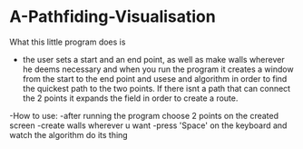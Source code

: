 # A-Pathfiding-Visualisation

What this little program does is
- the user sets a start and an end point, as well as make walls wherever he deems necessary and when you run the program it creates a window from the start to the end point and usese and algorithm in order to find the quickest path to the two points. If there isnt a path that can connect the 2 points it expands the field in order to create a route.

-How to use:
-after running the program choose 2 points on the created screen 
-create walls wherever u want 
-press 'Space' on the keyboard and watch the algorithm do its thing
